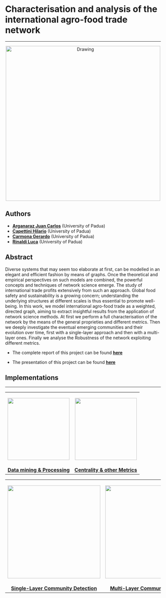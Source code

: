 # Characterisation and analysis of the international agro-food trade network
***

<p align="center">
    <img src="https://github.com/eigen-carmona/net-sci-project/blob/master/images/pic.png" alt="Drawing" style="width: 500px"/>
</p>





## Authors

* [**Arganaraz Juan Carlos**]() (University of Padua)
* [**Capettini Hilario**](https://github.com/hcapettini2) (University of Padua)
* [**Carmona Gerardo**](https://github.com/eigen-carmona) (University of Padua)
* [**Rinaldi Luca**](https://github.com/RinaldiLuca) (University of Padua)





## Abstract
Diverse systems that may seem too elaborate at first, can be modelled in an elegant and efficient fashion by means of graphs. Once the theoretical and empirical perspectives on such models are combined, the powerful concepts and techniques of network science emerge. The study of international trade profits extensively from such an approach.
Global food safety and sustainability is a growing concern; understanding the underlying structures at different scales is thus essential to promote well-being. In this work, we model international agro-food trade as a weighted, directed graph, aiming to extract insightful results from the application of network science methods.
At first we perform a full characterisation of the network by the means of the general proprieties and different metrics. Then we deeply investigate the eventual emerging communities and their evolution over time, first with a single-layer approach and then with a multi-layer ones. Finally we analyse the Robustness of the network exploiting different metrics.

* The complete report of this project can be found [**here**](https://github.com/eigen-carmona/net-sci-project/blob/master/Report.pdf)

* The presentation of this project can be found [**here**](https://github.com/eigen-carmona/net-sci-project/blob/master/Slides.pdf)

## Implementations


***
<div align="center">

|||
|:--:|:--:|
| <p float="center"><img src="https://github.com/eigen-carmona/net-sci-project/blob/master/images/data-mining.png" width=200 /> </p> | <p float="center"><img src="https://github.com/eigen-carmona/net-sci-project/blob/master/images/2015_hubs_final.png" width=200 /> </p> |
| [**Data mining & Processing**](https://github.com/eigen-carmona/net-sci-project/blob/master/code/data_mining_preprocessing)| [**Centrality & other Metrics**](https://github.com/eigen-carmona/net-sci-project/blob/master/code/proprieties_metrics) |

||||
|:--:|:--:|:--:|
| <p float="center"><img src="https://github.com/eigen-carmona/net-sci-project/blob/master/images/communities_3.gif" width=300 /> </p> | <p align="center"><img src="https://github.com/eigen-carmona/net-sci-project/blob/master/images/slices.png" width=300 /> </p> | <p float="center"><img src="https://github.com/eigen-carmona/net-sci-project/blob/master/images/LSCC_mono.jpeg" width=300 /> </p> |
| [**Single-Layer Community Detection**](https://github.com/eigen-carmona/net-sci-project/blob/master/code/community_detection/single_layer)| [**Multi-Layer Community Detection**](https://github.com/eigen-carmona/net-sci-project/blob/master/code/community_detection/multi_layer) | [**Robustness Analysis**](https://github.com/eigen-carmona/net-sci-project/blob/master/code/robustness_richclub) |

<div />
